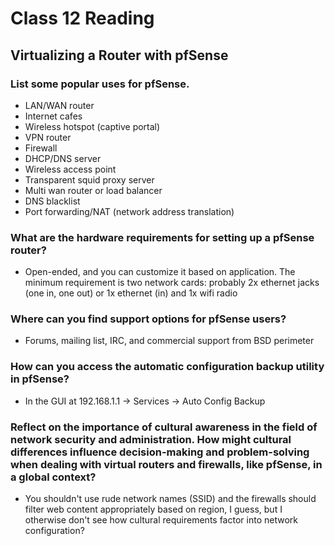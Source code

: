 # Class 12 Reading
## Virtualizing a Router with pfSense

### List some popular uses for pfSense.
   - LAN/WAN router
   - Internet cafes
   - Wireless hotspot (captive portal)
   - VPN router
   - Firewall
   - DHCP/DNS server
   - Wireless access point
   - Transparent squid proxy server
   - Multi wan router or load balancer
   - DNS blacklist
   - Port forwarding/NAT (network address translation)


### What are the hardware requirements for setting up a pfSense router?
   - Open-ended, and you can customize it based on application. The minimum requirement is two network cards: probably 2x ethernet jacks (one in, one out) or 1x ethernet (in) and 1x wifi radio

### Where can you find support options for pfSense users?
   - Forums, mailing list, IRC, and commercial support from BSD perimeter

### How can you access the automatic configuration backup utility in pfSense?
   - In the GUI at 192.168.1.1 -> Services -> Auto Config Backup

### Reflect on the importance of cultural awareness in the field of network security and administration. How might cultural differences influence decision-making and problem-solving when dealing with virtual routers and firewalls, like pfSense, in a global context?
   - You shouldn't use rude network names (SSID) and the firewalls should filter web content appropriately based on region, I guess, but I otherwise don't see how cultural requirements factor into network configuration?